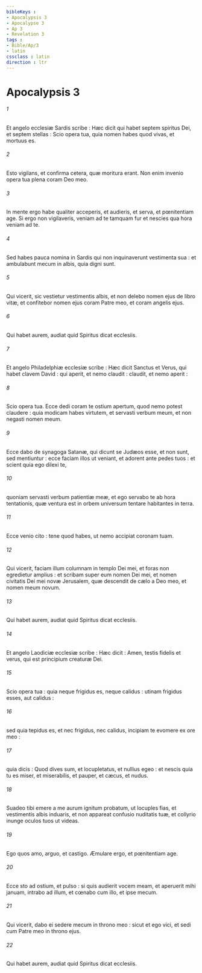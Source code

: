 ```yaml
---
bibleKeys : 
- Apocalypsis 3
- Apocalypse 3
- Ap 3
- Revelation 3
tags : 
- Bible/Ap/3
- latin
cssclass : latin
direction : ltr
---
```


# Apocalypsis 3

###### 1
Et angelo ecclesiæ Sardis scribe : Hæc dicit qui habet septem spiritus Dei, et septem stellas : Scio opera tua, quia nomen habes quod vivas, et mortuus es.
###### 2
Esto vigilans, et confirma cetera, quæ moritura erant. Non enim invenio opera tua plena coram Deo meo.
###### 3
In mente ergo habe qualiter acceperis, et audieris, et serva, et pœnitentiam age. Si ergo non vigilaveris, veniam ad te tamquam fur et nescies qua hora veniam ad te.
###### 4
Sed habes pauca nomina in Sardis qui non inquinaverunt vestimenta sua : et ambulabunt mecum in albis, quia digni sunt.
###### 5
Qui vicerit, sic vestietur vestimentis albis, et non delebo nomen ejus de libro vitæ, et confitebor nomen ejus coram Patre meo, et coram angelis ejus.
###### 6
Qui habet aurem, audiat quid Spiritus dicat ecclesiis.
###### 7
Et angelo Philadelphiæ ecclesiæ scribe : Hæc dicit Sanctus et Verus, qui habet clavem David : qui aperit, et nemo claudit : claudit, et nemo aperit :
###### 8
Scio opera tua. Ecce dedi coram te ostium apertum, quod nemo potest claudere : quia modicam habes virtutem, et servasti verbum meum, et non negasti nomen meum.
###### 9
Ecce dabo de synagoga Satanæ, qui dicunt se Judæos esse, et non sunt, sed mentiuntur : ecce faciam illos ut veniant, et adorent ante pedes tuos : et scient quia ego dilexi te,
###### 10
quoniam servasti verbum patientiæ meæ, et ego servabo te ab hora tentationis, quæ ventura est in orbem universum tentare habitantes in terra.
###### 11
Ecce venio cito : tene quod habes, ut nemo accipiat coronam tuam.
###### 12
Qui vicerit, faciam illum columnam in templo Dei mei, et foras non egredietur amplius : et scribam super eum nomen Dei mei, et nomen civitatis Dei mei novæ Jerusalem, quæ descendit de cælo a Deo meo, et nomen meum novum.
###### 13
Qui habet aurem, audiat quid Spiritus dicat ecclesiis.
###### 14
Et angelo Laodiciæ ecclesiæ scribe : Hæc dicit : Amen, testis fidelis et verus, qui est principium creaturæ Dei.
###### 15
Scio opera tua : quia neque frigidus es, neque calidus : utinam frigidus esses, aut calidus :
###### 16
sed quia tepidus es, et nec frigidus, nec calidus, incipiam te evomere ex ore meo :
###### 17
quia dicis : Quod dives sum, et locupletatus, et nullius egeo : et nescis quia tu es miser, et miserabilis, et pauper, et cæcus, et nudus.
###### 18
Suadeo tibi emere a me aurum ignitum probatum, ut locuples fias, et vestimentis albis induaris, et non appareat confusio nuditatis tuæ, et collyrio inunge oculos tuos ut videas.
###### 19
Ego quos amo, arguo, et castigo. Æmulare ergo, et pœnitentiam age.
###### 20
Ecce sto ad ostium, et pulso : si quis audierit vocem meam, et aperuerit mihi januam, intrabo ad illum, et cœnabo cum illo, et ipse mecum.
###### 21
Qui vicerit, dabo ei sedere mecum in throno meo : sicut et ego vici, et sedi cum Patre meo in throno ejus.
###### 22
Qui habet aurem, audiat quid Spiritus dicat ecclesiis.
